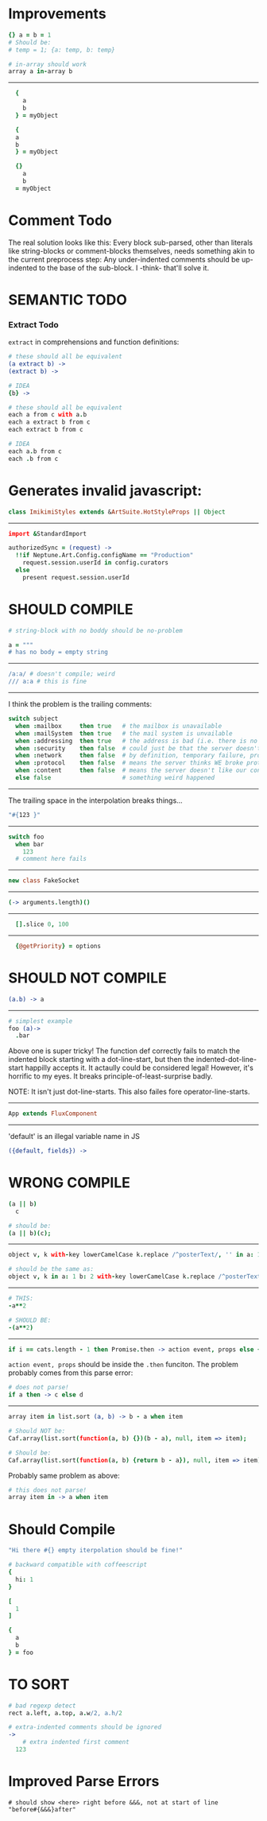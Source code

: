 # Improvements
```coffeescript
{} a = b = 1
# Should be:
# temp = 1; {a: temp, b: temp}
```

```coffeescript
# in-array should work
array a in-array b
```
---
```coffeescript
  {
    a
    b
  } = myObject

  {
  a
  b
  } = myObject

  {}
    a
    b
  = myObject
```




# Comment Todo

The real solution looks like this: Every block sub-parsed, other than literals
like string-blocks or comment-blocks themselves, needs something akin to the
current preprocess step: Any under-indented comments should be up-indented to
the base of the sub-block. I -think- that'll solve it.




# SEMANTIC TODO

### Extract Todo

`extract` in comprehensions and function definitions:

```coffeescript
# these should all be equivalent
(a extract b) ->
(extract b) ->

# IDEA
{b} ->

# these should all be equivalent
each a from c with a.b
each a extract b from c
each extract b from c

# IDEA
each a.b from c
each .b from c
```











# Generates invalid javascript:

```coffeescript
class ImikimiStyles extends &ArtSuite.HotStyleProps || Object
```

---

```coffeescript
import &StandardImport

authorizedSync = (request) ->
  !!if Neptune.Art.Config.configName == "Production"
    request.session.userId in config.curators
  else
    present request.session.userId
```




# SHOULD COMPILE

```coffeescript
# string-block with no boddy should be no-problem

a = """
# has no body = empty string
```

---

```coffeescript
/a:a/ # doesn't compile; weird
/// a:a # this is fine
```
---

I think the problem is the trailing comments:

```coffeescript
switch subject
  when :mailbox     then true   # the mailbox is unavailable
  when :mailSystem  then true   # the mail system is unvailable
  when :addressing  then true   # the address is bad (i.e. there is no mailbox)
  when :security    then false  # could just be that the server doesn't like our IP
  when :network     then false  # by definition, temporary failure, probably should never be a clientFailure
  when :protocol    then false  # means the server thinks WE broke protocol
  when :content     then false  # means the server doesn't like our content - since we weren't really sending any, something weird happend
  else false                    # something weird happened
```
---

The trailing space in the interpolation breaks things...

```coffeescript
"#{123 }"
```

---
```coffeescript
switch foo
  when bar
    123
  # comment here fails
```
---

```coffeescript
new class FakeSocket
```

---

```coffeescript
(-> arguments.length)()
```
---
```coffeescript
  [].slice 0, 100
```
---

```coffeescript
  {@getPriority} = options
```




# SHOULD NOT COMPILE

```coffeescript
(a.b) -> a
```

---

```coffeescript
# simplest example
foo (a)->
  .bar
```

Above one is super tricky! The function def correctly fails to match the indented block starting with a dot-line-start, but then the indented-dot-line-start happilly accepts it. It actaully could be considered legal! However, it's horrific to my eyes. It breaks principle-of-least-surprise badly.

NOTE: It isn't just dot-line-starts. This also failes fore operator-line-starts.

---
```coffeescript
App extends FluxComponent
```
---
'default' is an illegal variable name in JS
```coffeescript
({default, fields}) ->
```





# WRONG COMPILE

```coffeescript
(a || b)
  c

# should be:
(a || b)(c);
```
---

```coffeescript
object v, k with-key lowerCamelCase k.replace /^posterText/, '' in a: 1 b: 2

# should be the same as:
object v, k in a: 1 b: 2 with-key lowerCamelCase k.replace /^posterText/, ''

```
---

```coffeescript
# THIS:
-a**2

# SHOULD BE:
-(a**2)
```


---

```coffeescript
if i == cats.length - 1 then Promise.then -> action event, props else {}
```

`action event, props` should be inside the `.then` funciton. The problem probably comes from this parse error:

```coffeescript
# does not parse!
if a then -> c else d
```



---
```coffeescript
array item in list.sort (a, b) -> b - a when item

# Should NOT be:
Caf.array(list.sort(function(a, b) {})(b - a), null, item => item);

# Should be:
Caf.array(list.sort(function(a, b) {return b - a}), null, item => item);
```

Probably same problem as above:

```coffeescript
# this does not parse!
array item in -> a when item
```

# Should Compile

```coffeescript
"Hi there #{} empty iterpolation should be fine!"
```

```coffeescript
# backward compatible with coffeescript
{
  hi: 1
}

[
  1
]

{
  a
  b
} = foo
```



# TO SORT

```coffeescript
# bad regexp detect
rect a.left, a.top, a.w/2, a.h/2

# extra-indented comments should be ignored
->
    # extra indented first comment
  123
```

# Improved Parse Errors

```
# should show <here> right before &&&, not at start of line
"before#{&&&}after"
```
